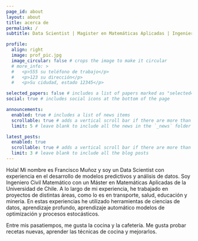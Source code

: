 ```yaml
---
page_id: about
layout: about
title: acerca de
permalink: /
subtitle: Data Scientist | Magister en Matemáticas Aplicadas | Ingeniero Civil Matemático

profile:
  align: right
  image: prof_pic.jpg
  image_circular: false # crops the image to make it circular
  # more_info: >
  #   <p>555 su teléfono de trabajo</p>
  #   <p>123 su dirección</p>
  #   <p>Su cidudad, estado 12345</p>

selected_papers: false # includes a list of papers marked as "selected={true}"
social: true # includes social icons at the bottom of the page

announcements:
  enabled: true # includes a list of news items
  scrollable: true # adds a vertical scroll bar if there are more than 3 news items
  limit: 5 # leave blank to include all the news in the `_news` folder

latest_posts:
  enabled: true
  scrollable: true # adds a vertical scroll bar if there are more than 3 new posts items
  limit: 3 # leave blank to include all the blog posts
---
```


Hola! Mi nombre es Francisco Muñoz y soy un Data Scientist con experiencia en el desarrollo de modelos predictivos y análisis de datos. Soy Ingeniero Civil Matemático con un Máster en Matemáticas Aplicadas de la Universidad de Chile. A lo largo de mi experiencia, he trabajado en proyectos de distintas áreas, como lo es en transporte, salud, educación y mineria. En estas experiencias he utilizado herramientas de ciencias de datos, aprendizaje profundo, aprendizaje automático modelos de optimización y procesos estocásticos.

Entre mis pasatiempos, me gusta la cocina y la cafetería. Me gusta probar recetas nuevas, aprender las técnicas de cocina y mejorarlos.
